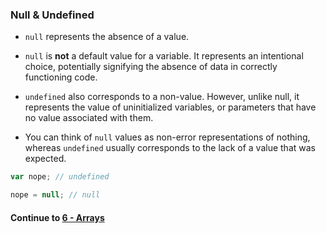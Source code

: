 ### Null & Undefined
* `null` represents the absence of a value.
  
* `null` is **not** a default value for a variable. It represents an intentional choice, potentially signifying the absence of data in correctly functioning code.
  
* `undefined` also corresponds to a non-value. However, unlike null, it represents the value of uninitialized variables, or parameters that have no value associated with them.
  
* You can think of `null` values as non-error representations of nothing, whereas `undefined` usually corresponds to the lack of a value that was expected.  

```javascript
var nope; // undefined

nope = null; // null
```
  
  
#### Continue to [6 - Arrays](6_Arrays.md)
